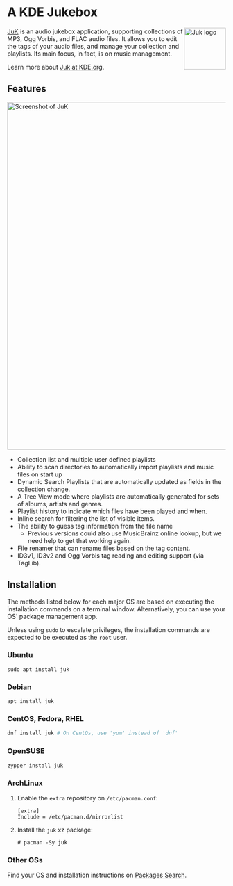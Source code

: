# A KDE Jukebox

<img src="https://apps.kde.org/app-icons/org.kde.juk.svg" align="right"
     title="Juk logo" width="96" height="96">

[JuK](https://juk.kde.org) is an audio jukebox application, supporting collections of MP3, Ogg Vorbis,
and FLAC audio files. It allows you to edit the tags of your audio files, and
manage your collection and playlists. Its main focus, in fact, is on music
management.

Learn more about [Juk at KDE.org](https://www.kde.org/applications/multimedia/juk/).

## Features

<img src="https://cdn.kde.org/screenshots/juk/juk.png" align="center"
     title="Screenshot of JuK" width="800">

- Collection list and multiple user defined playlists
- Ability to scan directories to automatically import playlists and music files
  on start up
- Dynamic Search Playlists that are automatically updated as fields in the
  collection change.
- A Tree View mode where playlists are automatically generated for sets of
  albums, artists and genres.
- Playlist history to indicate which files have been played and when.
- Inline search for filtering the list of visible items.
- The ability to guess tag information from the file name
  - Previous versions could also use MusicBrainz online lookup, but we need help to
    get that working again.
- File renamer that can rename files based on the tag content.
- ID3v1, ID3v2 and Ogg Vorbis tag reading and editing support (via TagLib).

## Installation

The methods listed below for each major OS are based on executing the
installation commands on a terminal window. Alternatively, you can use
your OS' package management app.

Unless using `sudo` to escalate privileges, the installation commands are
expected to be executed as the `root` user.

### Ubuntu

```
sudo apt install juk
```

### Debian

```
apt install juk
```

### CentOS, Fedora, RHEL

```sh
dnf install juk # On CentOs, use 'yum' instead of 'dnf'
```

### OpenSUSE
```
zypper install juk
```

### ArchLinux

1. Enable the `extra` repository on `/etc/pacman.conf`:
    ```
    [extra]
    Include = /etc/pacman.d/mirrorlist
    ```
1. Install the `juk` xz package:
    ```
    # pacman -Sy juk
    ```

### Other OSs

Find your OS and installation instructions on
[Packages Search](https://pkgs.org/download/juk).
